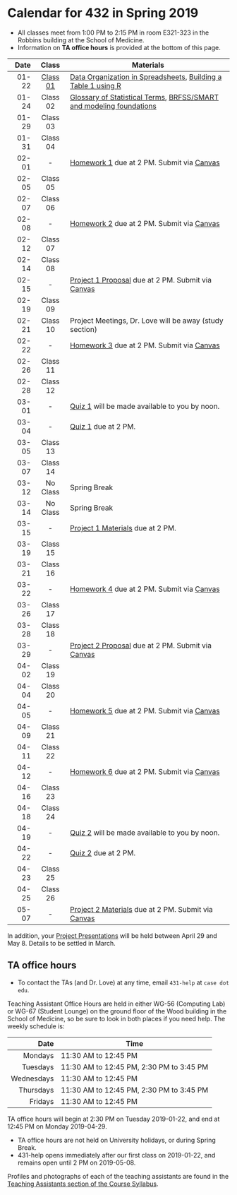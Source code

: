 # Calendar for 432 in Spring 2019

- All classes meet from 1:00 PM to 2:15 PM in room E321-323 in the Robbins building at the School of Medicine.
- Information on **TA office hours** is provided at the bottom of this page.

Date | Class | Materials
---------: | :--------: | ----------------------------------------------------------------------
01-22 | [Class 01](https://github.com/THOMASELOVE/2019-432/tree/master/slides/class01) | [Data Organization in Spreadsheets](https://github.com/THOMASELOVE/2019-432/blob/master/references/pdf/Broman_and_Woo_2018_Data_Organization_in_Spreadsheets.pdf), [Building a Table 1 using R](https://thomaselove.github.io/2019-432-book/building-table-1.html)
01-24 | Class 02 | [Glossary of Statistical Terms](http://hbiostat.org/doc/glossary.pdf), [BRFSS/SMART and modeling foundations](https://thomaselove.github.io/2019-432-book/linear-regression-on-a-small-smart-data-set.html)
01-29 | Class 03 | 
01-31 | Class 04 | 
02-01 | - | [Homework 1](https://github.com/THOMASELOVE/2019-432/tree/master/homework) due at 2 PM. Submit via [Canvas](https://canvas.case.edu/)
02-05 | Class 05 | 
02-07 | Class 06 | 
02-08 | - | [Homework 2](https://github.com/THOMASELOVE/2019-432/tree/master/homework) due at 2 PM. Submit via [Canvas](https://canvas.case.edu/)
02-12 | Class 07 | 
02-14 | Class 08 | 
02-15 | - | [Project 1 Proposal](https://github.com/THOMASELOVE/2019-432/tree/master/projects) due at 2 PM. Submit via [Canvas](https://canvas.case.edu/)
02-19 | Class 09 | 
02-21 | Class 10 | Project Meetings, Dr. Love will be away (study section)
02-22 | - | [Homework 3](https://github.com/THOMASELOVE/2019-432/tree/master/homework) due at 2 PM. Submit via [Canvas](https://canvas.case.edu/)
02-26 | Class 11 | 
02-28 | Class 12 | 
03-01 | - | [Quiz 1](https://github.com/THOMASELOVE/2019-432/tree/master/quizzes) will be made available to you by noon.
03-04 | - | [Quiz 1](https://github.com/THOMASELOVE/2019-432/tree/master/quizzes) due at 2 PM.
03-05 | Class 13 | 
03-07 | Class 14 | 
03-12 | No Class | Spring Break
03-14 | No Class | Spring Break
03-15 | - | [Project 1 Materials](https://github.com/THOMASELOVE/2019-432/tree/master/projects) due at 2 PM. 
03-19 | Class 15 | 
03-21 | Class 16 | 
03-22 | - | [Homework 4](https://github.com/THOMASELOVE/2019-432/tree/master/homework) due at 2 PM. Submit via [Canvas](https://canvas.case.edu/)
03-26 | Class 17 | 
03-28 | Class 18 | 
03-29 | - | [Project 2 Proposal](https://github.com/THOMASELOVE/2019-432/tree/master/projects) due at 2 PM. Submit via [Canvas](https://canvas.case.edu/)
04-02 | Class 19 | 
04-04 | Class 20 | 
04-05 | - | [Homework 5](https://github.com/THOMASELOVE/2019-432/tree/master/homework) due at 2 PM. Submit via [Canvas](https://canvas.case.edu/)
04-09 | Class 21 | 
04-11 | Class 22 | 
04-12 | - | [Homework 6](https://github.com/THOMASELOVE/2019-432/tree/master/homework) due at 2 PM. Submit via [Canvas](https://canvas.case.edu/)
04-16 | Class 23 | 
04-18 | Class 24 | 
04-19 | - | [Quiz 2](https://github.com/THOMASELOVE/2019-432/tree/master/quizzes) will be made available to you by noon.
04-22 | - | [Quiz 2](https://github.com/THOMASELOVE/2019-432/tree/master/quizzes) due at 2 PM.
04-23 | Class 25 | 
04-25 | Class 26 | 
05-07 | - | [Project 2 Materials](https://github.com/THOMASELOVE/2019-432/tree/master/projects) due at 2 PM. Submit via [Canvas](https://canvas.case.edu/)

In addition, your [Project Presentations](https://github.com/THOMASELOVE/2019-432/tree/master/projects) will be held between April 29 and May 8. Details to be settled in March.

## TA office hours

- To contact the TAs (and Dr. Love) at any time, email `431-help` at `case dot edu`.

Teaching Assistant Office Hours are held in either WG-56 (Computing Lab) or WG-67 (Student Lounge) on the ground floor of the Wood building in the School of Medicine, so be sure to look in both places if you need help. The weekly schedule is: 

Date | Time 
--------: | --------------
Mondays | 11:30 AM to 12:45 PM
Tuesdays | 11:30 AM to 12:45 PM, 2:30 PM to 3:45 PM
Wednesdays | 11:30 AM to 12:45 PM
Thursdays | 11:30 AM to 12:45 PM, 2:30 PM to 3:45 PM
Fridays | 11:30 AM to 12:45 PM

TA office hours will begin at 2:30 PM on Tuesday 2019-01-22, and end at 12:45 PM on Monday 2019-04-29.

- TA office hours are not held on University holidays, or during Spring Break. 
- 431-help opens immediately after our first class on 2019-01-22, and remains open until 2 PM on 2019-05-08.

Profiles and photographs of each of the teaching assistants are found in the [Teaching Assistants section of the Course Syllabus](https://thomaselove.github.io/2019-432-syllabus/teaching-assistants.html).
